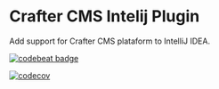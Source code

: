 # Crafter CMS Intelij Plugin

Add support for Crafter CMS plataform to IntelliJ IDEA.

[![codebeat badge](https://codebeat.co/badges/2ce5dc58-97dc-4fa3-9616-320e1a72bb54)](https://codebeat.co/projects/github-com-cortiz-crafter-intellij-plugin-develop)

[![codecov](https://codecov.io/gh/cortiz/crafter-intellij-plugin/branch/develop/graph/badge.svg)](https://codecov.io/gh/cortiz/crafter-intellij-plugin)
